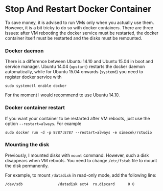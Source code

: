 # Stop And Restart Docker Container

To save money, it is advised to run VMs only when you actually use them. However, it is a bit tricky to do so with docker containers. There are three issues: after VM rebooting the docker service must be restarted, the docker container itself must be restarted and the disks must be remounted. 

### Docker daemon

There is a difference between Ubuntu 14.10 and Ubuntu 15.04 in boot and service manager. Ubuntu 14.04 (`upstart`) restarts the docker daemon automatically, while for Ubuntu 15.04 onwards (`systemd`) you need to register docker service with

```
sudo systemctl enable docker
```

For the moment I would recommend to use Ubuntu 14.10.

### Docker container restart

If you want your container to be restarted after VM reboots, just use the option  `--restart=always`. For example

```
sudo docker run -d -p 8787:8787 --restart=always -e simecek/rstudio
```

### Mounting the disk

Previously, I mounted disks with `mount` command. However, such a disk disappears when VM reboots. You need to change `/etc/fstab` file to mount the disk permanently. 

For example, to mount `/datadisk` in read-only mode, add the following line:
```
/dev/sdb                /datadisk ext4  ro,discard      0 0
```
